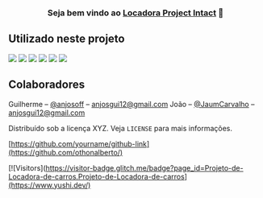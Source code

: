 <h3 align="center">
Seja bem vindo ao <a href="https://github.com/JaumCarvalho/Projeto-de-Locadora-de-carros" target="_blank" rel="noreferrer">Locadora Project Intact</a> 👋
</h3>



## Utilizado neste projeto
![](https://img.shields.io/badge/JavaScript-323330?style=for-the-badge&logo=javascript&logoColor=F7DF1E)
![](https://img.shields.io/badge/HTML5-E34F26?style=for-the-badge&logo=html5&logoColor=white)
![](https://img.shields.io/badge/CSS3-1572B6?style=for-the-badge&logo=css3&logoColor=white)
![](https://img.shields.io/badge/Java-ED8B00?style=for-the-badge&logo=java&logoColor=white)
![](https://img.shields.io/badge/PostgreSQL-316192?style=for-the-badge&logo=postgresql&logoColor=white)
![](https://img.shields.io/badge/Spring-6DB33F?style=for-the-badge&logo=spring&logoColor=white)
## Colaboradores

Guilherme – [@anjosoff](https://linktr.ee/xnjosgui) – anjosgui12@gmail.com
João – [@JaumCarvalho](https://) – anjosgui12@gmail.com

Distribuído sob a licença XYZ. Veja `LICENSE` para mais informações.

[https://github.com/yourname/github-link](https://github.com/othonalberto/)

[![Visitors](https://visitor-badge.glitch.me/badge?page_id=Projeto-de-Locadora-de-carros.Projeto-de-Locadora-de-carros](https://www.yushi.dev/)
